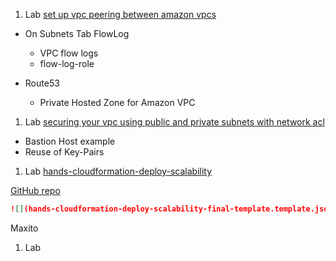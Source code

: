 1. Lab [set up vpc peering between amazon vpcs](https://cloudacademy.com/amazon-web-services/labs/set-up-vpc-peering-between-amazon-vpcs-99/)
* On Subnets Tab FlowLog
  - VPC flow logs
  - flow-log-role 

* Route53
  - Private Hosted Zone for Amazon VPC
   
1. Lab [securing your vpc using public and private subnets with network acl](https://cloudacademy.com/amazon-web-services/labs/securing-your-vpc-using-public-and-private-subnets-with-network-acl-27/)

* Bastion Host example
* Reuse of Key-Pairs

1. Lab [hands-cloudformation-deploy-scalability](https://cloudacademy.com/amazon-web-services/labs/hands-cloudformation-deploy-scalability-41/fstart/)

[GitHub repo](https://github.com/cloudacademy/dynamo-demo)

```json
![](hands-cloudformation-deploy-scalability-final-template.template.json)
```

Maxito 

1. Lab []()